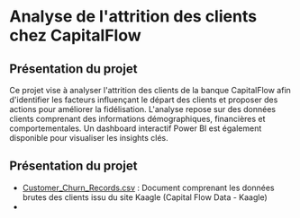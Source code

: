 <h1> Analyse de l'attrition des clients chez CapitalFlow </h1>


<h2>Présentation du projet</h2>

Ce projet vise à analyser l'attrition des clients de la banque CapitalFlow afin d'identifier les facteurs influençant le départ des clients et proposer des actions pour améliorer la fidélisation. L'analyse repose sur des données clients comprenant des informations démographiques, financières et comportementales. Un dashboard interactif Power BI est également disponible pour visualiser les insights clés.



<h2>Présentation du projet</h2>

- [Customer_Churn_Records.csv](https://github.com/KatiaG-data/CapitalFlow-Project/blob/main/Customer-Churn-Records.csv) : Document comprenant les données brutes des clients
issu du site Kaagle (Capital Flow Data - Kaagle)
- 
